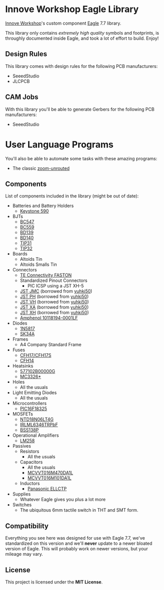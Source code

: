 # Innove Workshop Eagle Library

[Innove Workshop](http://innoveworkshop.com/)'s custom component
[Eagle](https://www.autodesk.com/products/eagle/overview) 7.7 library.

This library only contains *extremely high quality* symbols and footprints, is
throughly documented inside Eagle, and took a lot of effort to build. Enjoy!


## Design Rules

This library comes with design rules for the following PCB manufacturers:

  - SeeedStudio
  - JLCPCB


## CAM Jobs

With this library you'll be able to generate Gerbers for the following PCB
manufacturers:

  - SeeedStudio


# User Language Programs

You'll also be able to automate some tasks with these amazing programs:

  - The classic [zoom-unrouted](https://cadsoft.io/resources/ulps/349/)


## Components

List of components included in the library (might be out of date):

  - Batteries and Battery Holders
    - [Keystone 590](https://www.farnell.com/datasheets/1703960.pdf)
  - BJTs
    - [BC547](https://www.mouser.com/datasheet/2/149/BC547-190204.pdf)
	- [BC559](https://www.onsemi.com/pub/Collateral/BC559-D.PDF)
	- [BD139](https://eu.mouser.com/datasheet/2/308/BD139-1300155.pdf)
	- [BD140](https://eu.mouser.com/datasheet/2/308/BD136G_D-1802824.pdf)
    - [TIP31](https://www.onsemi.com/pub/Collateral/TIP31A-D.PDF)
    - [TIP32](https://www.onsemi.com/pub/Collateral/TIP31A-D.PDF)
  - Boards
    - Altoids Tin
	- Altoids Smalls Tin
  - Connectors
    - [TE Connectivity FASTON](https://www.te.com/global-en/products/brands/faston.html)
    - Standardized Pinout Connectors
	  - PIC ICSP using a JST XH-5
    - [JST JMC](http://www.jst-mfg.com/product/detail_e.php?series=147) (borrowed
	  from [yuhki50](https://github.com/yuhki50/eagle-pcb-library))
    - [JST PH](http://www.jst-mfg.com/product/detail_e.php?series=199) (borrowed
	  from [yuhki50](https://github.com/yuhki50/eagle-pcb-library))
    - [JST VH](http://www.jst-mfg.com/product/detail_e.php?series=262) (borrowed
	  from [yuhki50](https://github.com/yuhki50/eagle-pcb-library))
    - [JST XA](http://www.jst-mfg.com/product/detail_e.php?series=272) (borrowed
	  from [yuhki50](https://github.com/yuhki50/eagle-pcb-library))
    - [JST XH](http://www.jst-mfg.com/product/detail_e.php?series=277) (borrowed
	  from [yuhki50](https://github.com/yuhki50/eagle-pcb-library))
	- [Amphenol 10118194-0001LF](http://www.farnell.com/cad/2354948.pdf)
  - Diodes
    - [1N5817](http://www.diodes.com/datasheets/ds23001.pdf)
	- [SK34A](http://www.farnell.com/datasheets/2357945.pdf)
  - Frames
    - A4 Company Standard Frame
  - Fuses
    - [CFH17/CFH17S](http://www.farnell.com/datasheets/2863777.pdf)
	- [CFH14](http://www.farnell.com/datasheets/2863777.pdf)
  - Heatsinks
	- [577102B00000G](http://www.aavid.com/products/standard/577102B00000G)
    - [MC3326*](http://www.farnell.com/datasheets/1680181.pdf)
  - Holes
    - All the usuals
  - Light Emitting Diodes
    - All the usuals
  - Microcontrollers
    - [PIC16F18325](https://www.microchip.com/wwwproducts/en/PIC16F18325)
  - MOSFETs
    - [NTD18N06LT4G](http://www.farnell.com/datasheets/2355009.pdf)
	- [IRLML6346TRPbF](http://www.farnell.com/datasheets/1911845.pdf)
	- [BSS138P](http://www.farnell.com/datasheets/923164.pdf)
  - Operational Amplifiers
    - [LM258](https://www.ti.com/product/LM258)
  - Passives
    - Resistors
	  - All the usuals
	- Capacitors
	  - All the usuals
	  - [MCVVT016M470DA1L](http://www.farnell.com/datasheets/2873546.pdf)
	  - [MCVVT016M101DA1L](http://www.farnell.com/datasheets/2873546.pdf)
	- Inductors
	  - [Panasonic ELLCTP](http://industrial.panasonic.com/cdbs/www-data/pdf/AGM0000/AGM0000CE22.pdf)
  - Supplies
    - Whatever Eagle gives you plus a lot more
  - Switches
    - The ubiquitous 6mm tactile switch in THT and SMT form.

## Compatibility

Everything you see here was designed for use with Eagle 7.7, we've standardized
on this version and we'll **never** update to a newer bloated version of Eagle.
This will probably work on newer versions, but your mileage may vary.


## License

This project is licensed under the **MIT License**.
